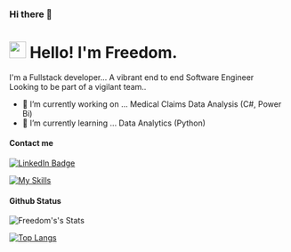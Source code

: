 ### Hi there 👋

<!--
**fmahwenyiyo/fmahwenyiyo** is a ✨ _special_ ✨ repository because its `README.md` (this file) appears on your GitHub profile.

Here are some ideas to get you started:
- 👯 I’m looking to collaborate on ...
- 🤔 I’m looking for help with ...
- 💬 Ask me about ...
- 📫 How to reach me: ...
- 😄 Pronouns: ...
- ⚡ Fun fact: ...
-->
<h1><img src="https://emojis.slackmojis.com/emojis/images/1643514098/563/ninja.gif?1643514098" width="30"/> Hello! I'm Freedom.</h1>
<p>I'm a Fullstack developer... A vibrant end to end Software Engineer<br>
Looking to be part of a vigilant team..</p>

- 🔭 I’m currently working on ... Medical Claims Data Analysis (C#, Power Bi)
- 🌱 I’m currently learning ... Data Analytics (Python)

<h4>Contact me</h4>
<p><a href="https://www.linkedin.com/in/freedom-mahwenyiyo-72849098/"><img src="https://img.shields.io/badge/-@freedom-0077B5?style=flat-square&amp;labelColor=0077B5&amp;logo=LinkedIn&amp;link=https://www.linkedin.com/in/freedom-mahwenyiyo-72849098/" alt="LinkedIn Badge"></a></p>

[![My Skills](https://skillicons.dev/icons?i=cs,java,dart,py,django,flask,github,eclipse,js,html,css,git,bootstrap,react,nextjs,nodejs,wordpress,vscode,flutter,jquery,mysql,postgres,mongodb,firebase,php)](https://skillicons.dev)

<h4>Github Status</h4>
<img src="https://github-readme-stats.vercel.app/api?username=fmahwenyiyo&show_icons=true&include_all_commits=true&theme=dark" alt="Freedom's's Stats" />

[![Top Langs](https://github-readme-stats.vercel.app/api/top-langs/?username=fmahwenyiyo&langs_count=10&layout=compact&theme=dark)](https://github.com/fmahwenyiyo)
